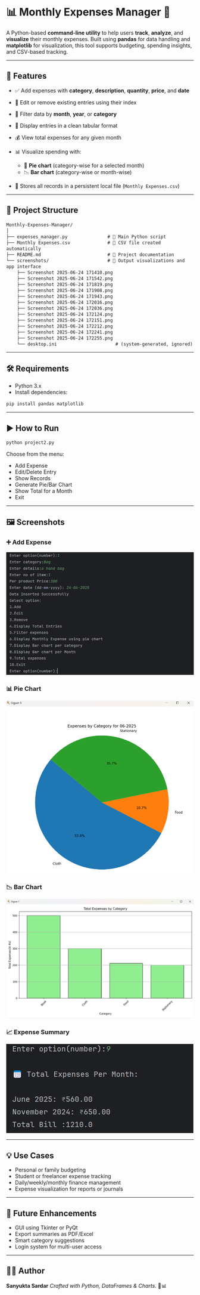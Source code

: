# 📊 Monthly Expenses Manager 🧾

A Python-based **command-line utility** to help users **track**, **analyze**, and **visualize** their monthly expenses. Built using **pandas** for data handling and **matplotlib** for visualization, this tool supports budgeting, spending insights, and CSV-based tracking.

---

## 🚀 Features

* ✅ Add expenses with **category**, **description**, **quantity**, **price**, and **date**
* 📝 Edit or remove existing entries using their index
* 📅 Filter data by **month**, **year**, or **category**
* 📃 Display entries in a clean tabular format
* 💰 View total expenses for any given month
* 📊 Visualize spending with:

  * 🥧 **Pie chart** (category-wise for a selected month)
  * 📉 **Bar chart** (category-wise or month-wise)
* 📁 Stores all records in a persistent local file (`Monthly Expenses.csv`)

---

## 📁 Project Structure

```
Monthly-Expenses-Manager/
│
├── expenses_manager.py               # 🎯 Main Python script
├── Monthly Expenses.csv              # 📄 CSV file created automatically
├── README.md                         # 📘 Project documentation
└── screenshots/                      # 📸 Output visualizations and app interface
    ├── Screenshot 2025-06-24 171410.png
    ├── Screenshot 2025-06-24 171542.png
    ├── Screenshot 2025-06-24 171819.png
    ├── Screenshot 2025-06-24 171908.png
    ├── Screenshot 2025-06-24 171943.png
    ├── Screenshot 2025-06-24 172016.png
    ├── Screenshot 2025-06-24 172036.png
    ├── Screenshot 2025-06-24 172124.png
    ├── Screenshot 2025-06-24 172151.png
    ├── Screenshot 2025-06-24 172212.png
    ├── Screenshot 2025-06-24 172241.png
    ├── Screenshot 2025-06-24 172255.png
    └── desktop.ini                      # (system-generated, ignored)
```

---

## 🛠 Requirements

* Python 3.x
* Install dependencies:

```bash
pip install pandas matplotlib
```

---

## ▶️ How to Run

```bash
python project2.py
```

Choose from the menu:

* Add Expense
* Edit/Delete Entry
* Show Records
* Generate Pie/Bar Chart
* Show Total for a Month
* Exit

---

## 🖼️ Screenshots

### ➕ Add Expense

![Add Expense](https://github.com/SanyuktaSardar/Python-Project/blob/main/project2/screenshoot/Screenshot%202025-06-24%20171542.png)


### 📊 Pie Chart

![Pie Chart](https://github.com/SanyuktaSardar/Python-Project/blob/main/project2/screenshoot/Screenshot%202025-06-24%20172036.png)

### 📉 Bar Chart

![Bar Chart](https://github.com/SanyuktaSardar/Python-Project/blob/main/project2/screenshoot/Screenshot%202025-06-24%20172124.png)

### 📈 Expense Summary

![Summary](https://github.com/SanyuktaSardar/Python-Project/blob/main/project2/screenshoot/Screenshot%202025-06-24%20172241.png)

---

## 💡 Use Cases

* Personal or family budgeting
* Student or freelancer expense tracking
* Daily/weekly/monthly finance management
* Expense visualization for reports or journals

---

## 📌 Future Enhancements

* GUI using Tkinter or PyQt
* Export summaries as PDF/Excel
* Smart category suggestions
* Login system for multi-user access

---

## 👩‍💻 Author

**Sanyukta Sardar**
*Crafted with Python, DataFrames & Charts.* 🐍📊

